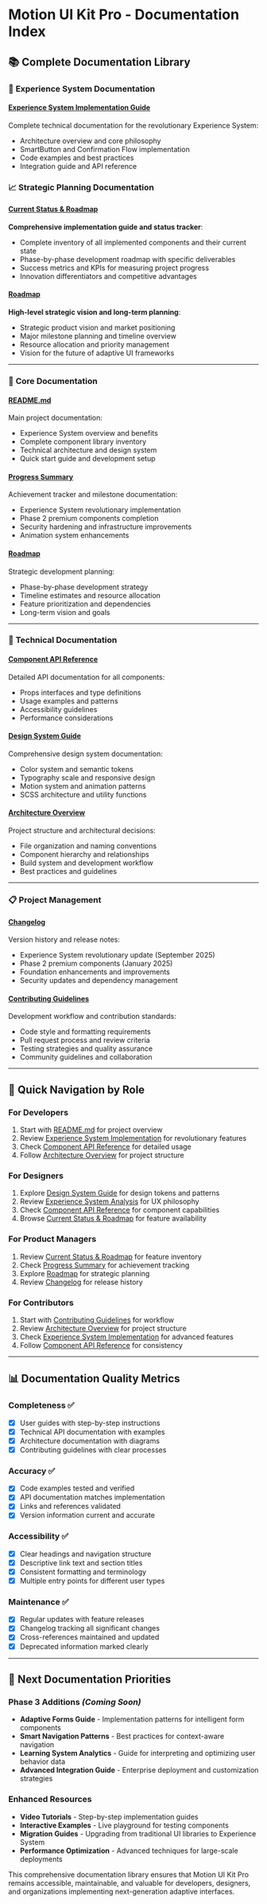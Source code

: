 # Motion UI Kit Pro - Documentation Index

## 📚 **Complete Documentation Library**

### 🌟 **Experience System Documentation**

#### **[Experience System Implementation Guide](./experience-system-implementation.md)**

Complete technical documentation for the revolutionary Experience System:

- Architecture overview and core philosophy
- SmartButton and Confirmation Flow implementation
- Code examples and best practices
- Integration guide and API reference

### 📈 **Strategic Planning Documentation**

#### **[Current Status & Roadmap](./current-status-and-roadmap.md)**

**Comprehensive implementation guide and status tracker**:

- Complete inventory of all implemented components and their current state
- Phase-by-phase development roadmap with specific deliverables
- Success metrics and KPIs for measuring project progress
- Innovation differentiators and competitive advantages

#### **[Roadmap](./roadmap.md)**

**High-level strategic vision and long-term planning**:

- Strategic product vision and market positioning
- Major milestone planning and timeline overview
- Resource allocation and priority management
- Vision for the future of adaptive UI frameworks

---

### 📖 **Core Documentation**

#### **[README.md](../README.md)**

Main project documentation:

- Experience System overview and benefits
- Complete component library inventory
- Technical architecture and design system
- Quick start guide and development setup

#### **[Progress Summary](./progress-summary.md)**

Achievement tracker and milestone documentation:

- Experience System revolutionary implementation
- Phase 2 premium components completion
- Security hardening and infrastructure improvements
- Animation system enhancements

#### **[Roadmap](./roadmap.md)**

Strategic development planning:

- Phase-by-phase development strategy
- Timeline estimates and resource allocation
- Feature prioritization and dependencies
- Long-term vision and goals

---

### 🔧 **Technical Documentation**

#### **[Component API Reference](./component-api.md)**

Detailed API documentation for all components:

- Props interfaces and type definitions
- Usage examples and patterns
- Accessibility guidelines
- Performance considerations

#### **[Design System Guide](./design-system.md)**

Comprehensive design system documentation:

- Color system and semantic tokens
- Typography scale and responsive design
- Motion system and animation patterns
- SCSS architecture and utility functions

#### **[Architecture Overview](../ARCHITECTURE.md)**

Project structure and architectural decisions:

- File organization and naming conventions
- Component hierarchy and relationships
- Build system and development workflow
- Best practices and guidelines

---

### 📋 **Project Management**

#### **[Changelog](../CHANGELOG.md)**

Version history and release notes:

- Experience System revolutionary update (September 2025)
- Phase 2 premium components (January 2025)
- Foundation enhancements and improvements
- Security updates and dependency management

#### **[Contributing Guidelines](../CONTRIBUTING.md)**

Development workflow and contribution standards:

- Code style and formatting requirements
- Pull request process and review criteria
- Testing strategies and quality assurance
- Community guidelines and collaboration

---

## 🎯 **Quick Navigation by Role**

### **For Developers**

1. Start with [README.md](../README.md) for project overview
2. Review [Experience System Implementation](./experience-system-implementation.md) for revolutionary features
3. Check [Component API Reference](./component-api.md) for detailed usage
4. Follow [Architecture Overview](../ARCHITECTURE.md) for project structure

### **For Designers**

1. Explore [Design System Guide](./design-system.md) for design tokens and patterns
2. Review [Experience System Analysis](./experience-system-analysis.md) for UX philosophy
3. Check [Component API Reference](./component-api.md) for component capabilities
4. Browse [Current Status & Roadmap](./current-status-and-roadmap.md) for feature availability

### **For Product Managers**

1. Review [Current Status & Roadmap](./current-status-and-roadmap.md) for feature inventory
2. Check [Progress Summary](./progress-summary.md) for achievement tracking
3. Explore [Roadmap](./roadmap.md) for strategic planning
4. Review [Changelog](../CHANGELOG.md) for release history

### **For Contributors**

1. Start with [Contributing Guidelines](../CONTRIBUTING.md) for workflow
2. Review [Architecture Overview](../ARCHITECTURE.md) for project structure
3. Check [Experience System Implementation](./experience-system-implementation.md) for advanced features
4. Follow [Component API Reference](./component-api.md) for consistency

---

## 📊 **Documentation Quality Metrics**

### **Completeness** ✅

- [x] User guides with step-by-step instructions
- [x] Technical API documentation with examples
- [x] Architecture documentation with diagrams
- [x] Contributing guidelines with clear processes

### **Accuracy** ✅

- [x] Code examples tested and verified
- [x] API documentation matches implementation
- [x] Links and references validated
- [x] Version information current and accurate

### **Accessibility** ✅

- [x] Clear headings and navigation structure
- [x] Descriptive link text and section titles
- [x] Consistent formatting and terminology
- [x] Multiple entry points for different user types

### **Maintenance** ✅

- [x] Regular updates with feature releases
- [x] Changelog tracking all significant changes
- [x] Cross-references maintained and updated
- [x] Deprecated information marked clearly

---

## 🚀 **Next Documentation Priorities**

### **Phase 3 Additions** _(Coming Soon)_

- **Adaptive Forms Guide** - Implementation patterns for intelligent form components
- **Smart Navigation Patterns** - Best practices for context-aware navigation
- **Learning System Analytics** - Guide for interpreting and optimizing user behavior data
- **Advanced Integration Guide** - Enterprise deployment and customization strategies

### **Enhanced Resources**

- **Video Tutorials** - Step-by-step implementation guides
- **Interactive Examples** - Live playground for testing components
- **Migration Guides** - Upgrading from traditional UI libraries to Experience System
- **Performance Optimization** - Advanced techniques for large-scale deployments

This comprehensive documentation library ensures that Motion UI Kit Pro remains accessible, maintainable, and valuable for developers, designers, and organizations implementing next-generation adaptive interfaces.
